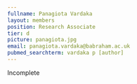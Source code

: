 ```yaml
---
fullname: Panagiota Vardaka
layout: members
position: Research Associate
tier: d
picture: panagiota.jpg
email: panagiota.vardaka@babraham.ac.uk
pubmed_searchterm: vardaka p [author] 
---
```


Incomplete